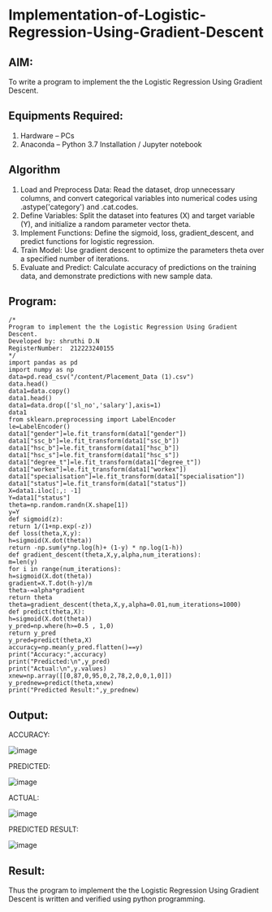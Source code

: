 # Implementation-of-Logistic-Regression-Using-Gradient-Descent

## AIM:
To write a program to implement the the Logistic Regression Using Gradient Descent.

## Equipments Required:
1. Hardware – PCs
2. Anaconda – Python 3.7 Installation / Jupyter notebook

## Algorithm
1. Load and Preprocess Data: Read the dataset, drop unnecessary columns, and convert
categorical variables into numerical codes using .astype('category') and .cat.codes.
2. Define Variables: Split the dataset into features (X) and target variable (Y), and initialize a
random parameter vector theta.
3. Implement Functions: Define the sigmoid, loss, gradient_descent, and predict functions for
logistic regression.
4. Train Model: Use gradient descent to optimize the parameters theta over a specified number of
iterations.
5. Evaluate and Predict: Calculate accuracy of predictions on the training data, and demonstrate
predictions with new sample data.

## Program:
```
/*
Program to implement the the Logistic Regression Using Gradient Descent.
Developed by: shruthi D.N
RegisterNumber:  212223240155
*/
import pandas as pd
import numpy as np
data=pd.read_csv("/content/Placement_Data (1).csv")
data.head()
data1=data.copy()
data1.head()
data1=data.drop(['sl_no','salary'],axis=1)
data1
from sklearn.preprocessing import LabelEncoder
le=LabelEncoder()
data1["gender"]=le.fit_transform(data1["gender"])
data1["ssc_b"]=le.fit_transform(data1["ssc_b"])
data1["hsc_b"]=le.fit_transform(data1["hsc_b"])
data1["hsc_s"]=le.fit_transform(data1["hsc_s"])
data1["degree_t"]=le.fit_transform(data1["degree_t"])
data1["workex"]=le.fit_transform(data1["workex"])
data1["specialisation"]=le.fit_transform(data1["specialisation"])
data1["status"]=le.fit_transform(data1["status"])
X=data1.iloc[:,: -1]
Y=data1["status"]
theta=np.random.randn(X.shape[1])
y=Y
def sigmoid(z):
return 1/(1+np.exp(-z))
def loss(theta,X,y):
h=sigmoid(X.dot(theta))
return -np.sum(y*np.log(h)+ (1-y) * np.log(1-h))
def gradient_descent(theta,X,y,alpha,num_iterations):
m=len(y)
for i in range(num_iterations):
h=sigmoid(X.dot(theta))
gradient=X.T.dot(h-y)/m
theta-=alpha*gradient
return theta
theta=gradient_descent(theta,X,y,alpha=0.01,num_iterations=1000)
def predict(theta,X):
h=sigmoid(X.dot(theta))
y_pred=np.where(h>=0.5 , 1,0)
return y_pred
y_pred=predict(theta,X)
accuracy=np.mean(y_pred.flatten()==y)
print("Accuracy:",accuracy)
print("Predicted:\n",y_pred)
print("Actual:\n",y.values)
xnew=np.array([[0,87,0,95,0,2,78,2,0,0,1,0]])
y_prednew=predict(theta,xnew)
print("Predicted Result:",y_prednew)
```

## Output:
ACCURACY:

![image](https://github.com/user-attachments/assets/daa55a45-7615-4d00-8641-c9d4e81b8dab)

PREDICTED:

![image](https://github.com/user-attachments/assets/f3b4ad0f-e6a2-41ba-b5bc-0746ae51fbd4)

ACTUAL:

![image](https://github.com/user-attachments/assets/869f4af6-1726-4429-bdf9-1ffd2489b7b5)

PREDICTED RESULT:

![image](https://github.com/user-attachments/assets/c273b440-7858-4ac6-8045-6707a01534a5)


## Result:
Thus the program to implement the the Logistic Regression Using Gradient Descent is written and verified using python programming.

